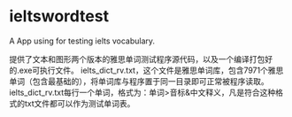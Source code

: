 # ieltswordtest
A App using for testing ielts vocabulary.

提供了文本和图形两个版本的雅思单词测试程序源代码，以及一个编译打包好的.exe可执行文件。
ielts_dict_rv.txt，这个文件是雅思单词库，包含7971个雅思单词（包含最基础的），将单词库与程序置于同一目录即可正常被程序读取。
ielts_dict_rv.txt每行一个单词，格式为：单词>音标&中文释义，凡是符合这种格式的txt文件都可以作为测试单词表。
